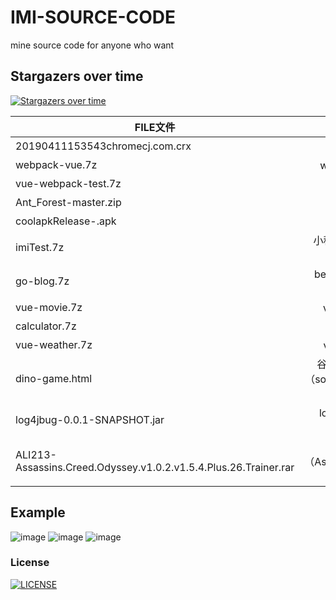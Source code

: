 # IMI-SOURCE-CODE
 mine source code  for anyone who want
 

## Stargazers over time

[![Stargazers over time](https://starchart.cc/gaopu/Java.svg)](https://github.com/SSSDNSY/IMI-SOURCE-CODE)
 
 
|  FILE文件 | DESCRIPTION说明   | 
| -----  | -------:         |
| 20190411153543chromecj.com.crx     | vue谷歌浏览器插件 |   
| webpack-vue.7z            |   webpack初始化vue-项目   |
| vue-webpack-test.7z       |    vue todo初级项目    |  
| Ant_Forest-master.zip     |    蚂蚁森林自动autojs脚本    |  
| coolapkRelease-.apk       |    autojs软件apk     |
| imiTest.7z       |        小程序图片文件和canvas处理代码片段     |
| go-blog.7z       |        beego 入门写的博客小项目 (鸣谢 无闻大神)                 | 
| vue-movie.7z     |        vue入门小项目-热门电影                 | 
| calculator.7z    |        vue入门小项目-计算器                 | 
| vue-weather.7z   |        vue入门小项目-天气APP            | 
|dino-game.html    |     谷歌断网页面的小恐龙游戏（source code from chrome offline page）
|log4jbug-0.0.1-SNAPSHOT.jar    |    log4j漏洞（log4j security bug）
|ALI213-Assassins.Creed.Odyssey.v1.0.2.v1.5.4.Plus.26.Trainer.rar | 刺客信条奥德赛修改器（Assassins.Creed.Odyssey Cracker）
## Example
![image](https://raw.githubusercontent.com/SSSDNSY/IMI-SOURCE-CODE/master/QQ%E6%88%AA%E5%9B%BE20200711172422.png)
![image](https://raw.githubusercontent.com/SSSDNSY/IMI-SOURCE-CODE/master/QQ%E6%88%AA%E5%9B%BE20200711172431.png)
![image](https://user-images.githubusercontent.com/15624361/134755694-707dc6dc-ece1-41ef-a179-2fcc1bf3f582.png)


### License
[![LICENSE](https://img.shields.io/badge/license-NPL%20(The%20996%20Prohibited%20License)-blue.svg)](https://github.com/Ezoio/jigsaw/blob/master/LICENSE)

